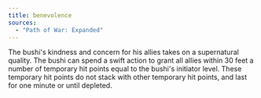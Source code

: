 ```yaml
---
title: benevolence
sources:
  - "Path of War: Expanded"
---
```


The bushi's kindness and concern for his allies takes on a supernatural quality. The bushi can spend a swift action to grant all allies within 30 feet a number of temporary hit points equal to the bushi's initiator level. These temporary hit points do not stack with other temporary hit points, and last for one minute or until depleted.
